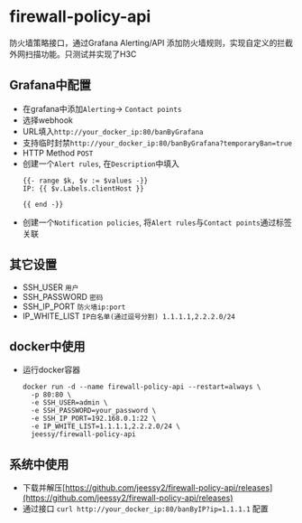 # firewall-policy-api
防火墙策略接口，通过Grafana Alerting/API 添加防火墙规则，实现自定义的拦截外网扫描功能。只测试并实现了H3C

## Grafana中配置
  - 在grafana中添加`Alerting`-> `Contact points`
  - 选择webhook
  - URL填入`http://your_docker_ip:80/banByGrafana`
  - 支持临时封禁`http://your_docker_ip:80/banByGrafana?temporaryBan=true`
  - HTTP Method `POST`
  - 创建一个`Alert rules`, 在`Description`中填入
    ```
    {{- range $k, $v := $values -}}
    IP: {{ $v.Labels.clientHost }}

    {{ end -}}
    ```
  - 创建一个`Notification policies`, 将`Alert rules`与`Contact points`通过标签关联

## 其它设置
  - SSH_USER `用户`
  - SSH_PASSWORD `密码`
  - SSH_IP_PORT `防火墙ip:port`
  - IP_WHITE_LIST `IP白名单(通过逗号分割) 1.1.1.1,2.2.2.0/24`

## docker中使用
- 运行docker容器
  ```
  docker run -d --name firewall-policy-api --restart=always \
    -p 80:80 \
    -e SSH_USER=admin \
    -e SSH_PASSWORD=your_password \
    -e SSH_IP_PORT=192.168.0.1:22 \
    -e IP_WHITE_LIST=1.1.1.1,2.2.2.0/24 \
    jeessy/firewall-policy-api
  ```

## 系统中使用
- 下载并解压[https://github.com/jeessy2/firewall-policy-api/releases](https://github.com/jeessy2/firewall-policy-api/releases)
- 通过接口 `curl http://your_docker_ip:80/banByIP?ip=1.1.1.1` 配置
